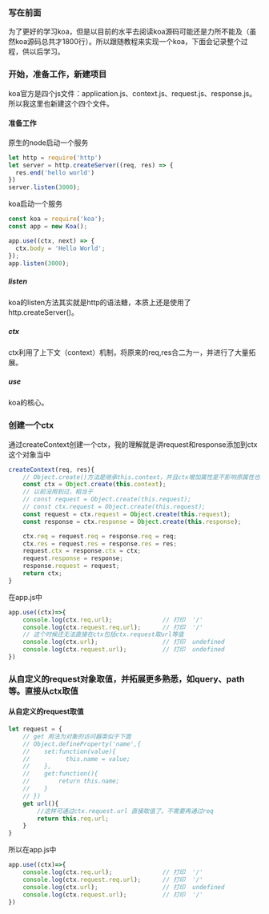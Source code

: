 ### 写在前面

为了更好的学习koa，但是以目前的水平去阅读koa源码可能还是力所不能及（虽然koa源码总共才1800行）。所以跟随教程来实现一个koa，下面会记录整个过程，供以后学习。

### 开始，准备工作，新建项目

koa官方是四个js文件：application.js、context.js、request.js、response.js。所以我这里也新建这个四个文件。

#### 准备工作

原生的node启动一个服务

```JavaScript
let http = require('http')
let server = http.createServer((req, res) => {
  res.end('hello world')
})
server.listen(3000);
```
koa启动一个服务
```JavaScript
const koa = require('koa');
const app = new Koa();

app.use((ctx, next) => {
  ctx.body = 'Hello World';
});
app.listen(3000);
```
##### listen
koa的listen方法其实就是http的语法糖，本质上还是使用了http.createServer()。
##### ctx
ctx利用了上下文（context）机制，将原来的req,res合二为一，并进行了大量拓展。
##### use
koa的核心。

### 创建一个ctx

通过createContext创建一个ctx，我的理解就是讲request和response添加到ctx这个对象当中

```JavaScript
createContext(req, res){
    // Object.create()方法是继承this.context，并且ctx增加属性是不影响原属性也就是this.context
    const ctx = Object.create(this.context);
    // 以前没用到过，相当于
    // const request = Object.create(this.request);
    // const ctx.request = Object.create(this.request);
    const request = ctx.request = Object.create(this.request);
    const response = ctx.response = Object.create(this.response);

    ctx.req = request.req = response.req = req;
    ctx.res = request.res = response.res = res;
    request.ctx = response.ctx = ctx;
    request.response = response;
    response.request = request;
    return ctx;
}
```
在app.js中
```JavaScript
app.use((ctx)=>{
    console.log(ctx.req.url);              // 打印  '/'
    console.log(ctx.request.req.url);      // 打印  '/'
    // 这个时候还无法直接在ctx包括ctx.request取url等值
    console.log(ctx.url);                  // 打印  undefined
    console.log(ctx.request.url);          // 打印  undefined
})
```
### 从自定义的request对象取值，并拓展更多熟悉，如query、path等。直接从ctx取值

#### 从自定义的request取值

```JavaScript
let request = { 
    // get 用法为对象的访问器类似于下面
    // Object.defineProperty('name',{
    //    set:function(value){
    //          this.name = value;
    //    },
    //    get:function(){
    //        return this.name;
    //    }
    // })
    get url(){
        //这样可通过ctx.request.url 直接取值了。不需要再通过req
        return this.req.url;
    }
}
```
所以在app.js中
```JavaScript
app.use((ctx)=>{
    console.log(ctx.req.url);              // 打印  '/'
    console.log(ctx.request.req.url);      // 打印  '/'
    console.log(ctx.url);                  // 打印  undefined
    console.log(ctx.request.url);          // 打印  '/'
})
```



